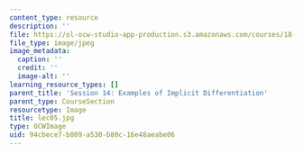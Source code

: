 ```yaml
---
content_type: resource
description: ''
file: https://ol-ocw-studio-app-production.s3.amazonaws.com/courses/18-01sc-single-variable-calculus-fall-2010/94cbece7b809a530b80c16e48aeabe06_lec05.jpg
file_type: image/jpeg
image_metadata:
  caption: ''
  credit: ''
  image-alt: ''
learning_resource_types: []
parent_title: 'Session 14: Examples of Implicit Differentiation'
parent_type: CourseSection
resourcetype: Image
title: lec05.jpg
type: OCWImage
uid: 94cbece7-b809-a530-b80c-16e48aeabe06
---
```

